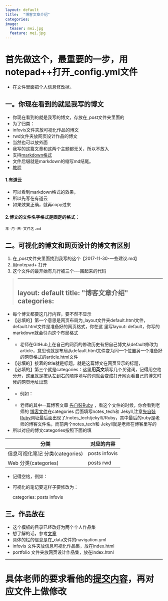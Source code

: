 ```yaml
---
layout: default
title:  "博客文章介绍"
categories: 
image:
  teaser: mei.jpg
  feature: mei.jpg
---
```


# 首先做这个，最重要的一步，用notepad++打开_config.yml文件

- 在文件里面把个人信息修改掉。

## 一。你现在看到的就是我写的博文

 - 你现在看到的就是我写的博文，存放在_post文件夹里面的
 - 为了归类：
 - infovis文件夹放可视化作品的博文
 - rwd文件夹放网页设计作品的博文
 - 当然也可以放外面
 - 我写的这篇文章和这两个主题都无关，所以不放入
 - 支持[markdown格式](https://www.jianshu.com/p/q81RER)
 - 文件后缀就是markdown的缩写md结尾。
 - [教程](http://wiki.jikexueyuan.com/project/jekyll/posts.html)
 
#### 1.有道云

- 可以看到markdown格式的效果，
- 所以先写在有道云
- 如果效果正确，就再copy过来
 
#### 2.博文的文件名字格式是固定的格式：

```
年-月-日-文件名.md
```

## 二。可视化的博文和网页设计的博文有区别

 1. 在_post文件夹里面找到我写的这个【2017-11-30-一些建议.md】
 2. 用notepad+ 打开
 3. 这个文件的最开始有几行被三个---围起来的代码

> ---
> layout: default
> title:  "博客文章介绍"
> categories:  
> ---

 - 每个博文都要这几行内容，要不然不显示
 - 【必填的】第一个意思是网页布局为_layout文件夹default.html文件，default.html文件是准备好的网页格式，你在这 里写layout: default，你写的markdown就会引向这个布局格式
 - - 老师在GitHub上在自己的网页的修改历史有把自己博文从default修改为article，意思也就是布局从default.html文件变为同一个位置另一个准备好的网页格式的article.html文件
 - 【必填的】接着的title就是标题，就是这篇博文在网页显示的标题，
 - 【必填的】第三个就是categories：这里**用英文**填写几个关键词，记得用空格分开，这里就是按从左到右的顺序填写的词就会变成打开网页看自己的博文时候的网页地址出现
 - - 例如：
 - - 老师的其中一篇博客文章 [先自裝Ruby](https://hanteng.github.io/notes_tech/jekyll/Ruby/) ，看这个文件的时候，你会看到老师的 [博客文件](https://github.com/hanteng/hanteng.github.io/blob/master/_posts/2017-11-30-Ruby.md)在categories 后面填写notes_tech和 Jekyll,注意[先自裝Ruby](https://hanteng.github.io/notes_tech/jekyll/Ruby/)网址最后面出现了/notes_tech/jekyll//Ruby，其中最后的ruby是老师的博客文件名，而前两个notes_tech和 Jekyll就是老师在博客里写的
 - 所以对应的博文categories按照下面的填

分类|对应的内容
-|-
信息可视化笔记 分类(categories)| posts  infovis
Web  分类(categories)|posts rwd 

 - 记得空格，例如：
 - 可视化的笔记要这样子要修改为：

	categories: posts  infovis

## 三。作品放在

- 这个模板的目录已经改好为两个个人作品集
- 想了解的话，参考[文章](https://ccwwen.github.io/rwd/%E5%A6%82%E4%BD%95%E5%A2%9E%E5%8A%A0%E5%AF%BC%E8%88%AA%E6%A0%8F%E8%BF%9B%E4%B8%80%E6%AD%A5%E7%9A%84%E9%A1%B5%E9%9D%A2/)
- 具体的栏的信息是在_data文件的navigation.yml
- infovis 文件夹放信息可视化作品集，放在index.html
- portfolio 文件夹放网页设计作品集，放在index.html


----

# 具体老师的要求看他的[提交内容](https://github.com/hanteng/hanteng.github.io/commits/master)，再对应文件上做修改